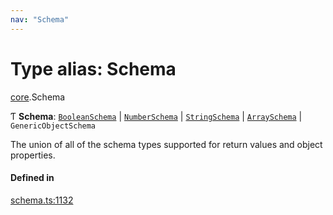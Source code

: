```yaml
---
nav: "Schema"
---
```

# Type alias: Schema

[core](../modules/core.md).Schema

Ƭ **Schema**: [`BooleanSchema`](../interfaces/core.BooleanSchema.md) \| [`NumberSchema`](core.NumberSchema.md) \| [`StringSchema`](core.StringSchema.md) \| [`ArraySchema`](../interfaces/core.ArraySchema.md) \| `GenericObjectSchema`

The union of all of the schema types supported for return values and object properties.

#### Defined in

[schema.ts:1132](https://github.com/coda/packs-sdk/blob/main/schema.ts#L1132)

